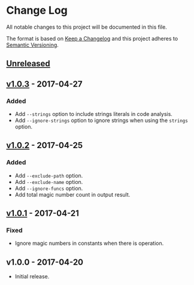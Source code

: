 # Change Log
All notable changes to this project will be documented in this file.

The format is based on [Keep a Changelog](http://keepachangelog.com/) and this project adheres to [Semantic Versioning](http://semver.org/).

## [Unreleased]

## [v1.0.3] - 2017-04-27
### Added
- Add `--strings` option to include strings literals in code analysis.
- Add `--ignore-strings` option to ignore strings when using the `strings` option.

## [v1.0.2] - 2017-04-25
### Added
- Add `--exclude-path` option.
- Add `--exclude-name` option.
- Add `--ignore-funcs` option.
- Add total magic number count in output result.

## [v1.0.1] - 2017-04-21
### Fixed
- Ignore magic numbers in constants when there is operation.

## v1.0.0 - 2017-04-20
- Initial release.

[Unreleased]: https://github.com/povils/phpmnd/compare/v1.0.3...HEAD
[v1.0.3]: https://github.com/povils/phpmnd/compare/v1.0.2...v1.0.3
[v1.0.2]: https://github.com/povils/phpmnd/compare/v1.0.1...v1.0.2
[v1.0.1]: https://github.com/povils/phpmnd/compare/v1.0.0...v1.0.1

